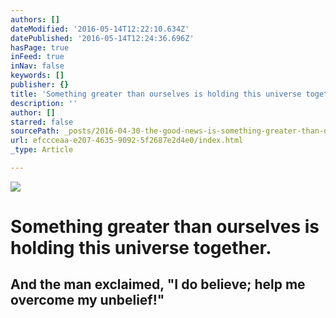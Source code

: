 ```yaml
---
authors: []
dateModified: '2016-05-14T12:22:10.634Z'
datePublished: '2016-05-14T12:24:36.696Z'
hasPage: true
inFeed: true
inNav: false
keywords: []
publisher: {}
title: 'Something greater than ourselves is holding this universe together. '
description: ''
author: []
starred: false
sourcePath: _posts/2016-04-30-the-good-news-is-something-greater-than-ourselves-is-holdin.md
url: efccceaa-e207-4635-9092-5f2687e2d4e0/index.html
_type: Article

---
```

![](https://the-grid-user-content.s3-us-west-2.amazonaws.com/88ad7a4f-a078-44c6-a9ab-4d145130cb93.jpg)

# Something greater than ourselves is holding this universe together. 

## And the man exclaimed, "I do believe; help me overcome my unbelief!"